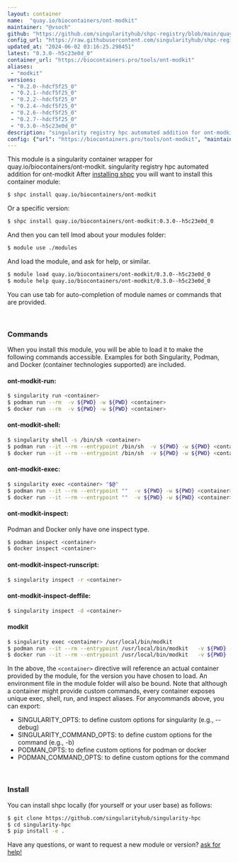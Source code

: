 ```yaml
---
layout: container
name:  "quay.io/biocontainers/ont-modkit"
maintainer: "@vsoch"
github: "https://github.com/singularityhub/shpc-registry/blob/main/quay.io/biocontainers/ont-modkit/container.yaml"
config_url: "https://raw.githubusercontent.com/singularityhub/shpc-registry/main/quay.io/biocontainers/ont-modkit/container.yaml"
updated_at: "2024-06-02 03:16:25.298451"
latest: "0.3.0--h5c23e0d_0"
container_url: "https://biocontainers.pro/tools/ont-modkit"
aliases:
 - "modkit"
versions:
 - "0.2.0--hdcf5f25_0"
 - "0.2.1--hdcf5f25_0"
 - "0.2.2--hdcf5f25_0"
 - "0.2.4--hdcf5f25_0"
 - "0.2.6--hdcf5f25_0"
 - "0.2.7--hdcf5f25_0"
 - "0.3.0--h5c23e0d_0"
description: "singularity registry hpc automated addition for ont-modkit"
config: {"url": "https://biocontainers.pro/tools/ont-modkit", "maintainer": "@vsoch", "description": "singularity registry hpc automated addition for ont-modkit", "latest": {"0.3.0--h5c23e0d_0": "sha256:22d5ed1720579977df4e4be22af1ebc69b83c1935f7245776c915a446208b5ac"}, "tags": {"0.2.0--hdcf5f25_0": "sha256:07de6449e8476fb37b1ff4ba431386fe33313c54a88d8840402c87887affd90e", "0.2.1--hdcf5f25_0": "sha256:9652585587fd7d2d32bd6aa36b9e656adc43c8460405ec4d1cf2d63d43b25dc5", "0.2.2--hdcf5f25_0": "sha256:8ff6b58b408eb2883b1f76aeb9d77983fdc91d395bfe7bfed055265fca9f058e", "0.2.4--hdcf5f25_0": "sha256:ccb350e95ce17aa04f9d35b55e83f1361d69de3856f37e6a72120b63ebd595a4", "0.2.6--hdcf5f25_0": "sha256:9dd9d1a2d943d5617e52c67ac8a7ee61db959f57637d619c5dde504ac0e8b600", "0.2.7--hdcf5f25_0": "sha256:78b0baf5dd0bf765f29a09542fb2b1109fbabdf6558f2ec4553ec29b9964bb3d", "0.3.0--h5c23e0d_0": "sha256:22d5ed1720579977df4e4be22af1ebc69b83c1935f7245776c915a446208b5ac"}, "docker": "quay.io/biocontainers/ont-modkit", "aliases": {"modkit": "/usr/local/bin/modkit"}}
---
```


This module is a singularity container wrapper for quay.io/biocontainers/ont-modkit.
singularity registry hpc automated addition for ont-modkit
After [installing shpc](#install) you will want to install this container module:


```bash
$ shpc install quay.io/biocontainers/ont-modkit
```

Or a specific version:

```bash
$ shpc install quay.io/biocontainers/ont-modkit:0.3.0--h5c23e0d_0
```

And then you can tell lmod about your modules folder:

```bash
$ module use ./modules
```

And load the module, and ask for help, or similar.

```bash
$ module load quay.io/biocontainers/ont-modkit/0.3.0--h5c23e0d_0
$ module help quay.io/biocontainers/ont-modkit/0.3.0--h5c23e0d_0
```

You can use tab for auto-completion of module names or commands that are provided.

<br>

### Commands

When you install this module, you will be able to load it to make the following commands accessible.
Examples for both Singularity, Podman, and Docker (container technologies supported) are included.

#### ont-modkit-run:

```bash
$ singularity run <container>
$ podman run --rm  -v ${PWD} -w ${PWD} <container>
$ docker run --rm  -v ${PWD} -w ${PWD} <container>
```

#### ont-modkit-shell:

```bash
$ singularity shell -s /bin/sh <container>
$ podman run --it --rm --entrypoint /bin/sh  -v ${PWD} -w ${PWD} <container>
$ docker run --it --rm --entrypoint /bin/sh  -v ${PWD} -w ${PWD} <container>
```

#### ont-modkit-exec:

```bash
$ singularity exec <container> "$@"
$ podman run --it --rm --entrypoint ""  -v ${PWD} -w ${PWD} <container> "$@"
$ docker run --it --rm --entrypoint ""  -v ${PWD} -w ${PWD} <container> "$@"
```

#### ont-modkit-inspect:

Podman and Docker only have one inspect type.

```bash
$ podman inspect <container>
$ docker inspect <container>
```

#### ont-modkit-inspect-runscript:

```bash
$ singularity inspect -r <container>
```

#### ont-modkit-inspect-deffile:

```bash
$ singularity inspect -d <container>
```


#### modkit

```bash
$ singularity exec <container> /usr/local/bin/modkit
$ podman run --it --rm --entrypoint /usr/local/bin/modkit   -v ${PWD} -w ${PWD} <container> -c " $@"
$ docker run --it --rm --entrypoint /usr/local/bin/modkit   -v ${PWD} -w ${PWD} <container> -c " $@"
```



In the above, the `<container>` directive will reference an actual container provided
by the module, for the version you have chosen to load. An environment file in the
module folder will also be bound. Note that although a container
might provide custom commands, every container exposes unique exec, shell, run, and
inspect aliases. For anycommands above, you can export:

 - SINGULARITY_OPTS: to define custom options for singularity (e.g., --debug)
 - SINGULARITY_COMMAND_OPTS: to define custom options for the command (e.g., -b)
 - PODMAN_OPTS: to define custom options for podman or docker
 - PODMAN_COMMAND_OPTS: to define custom options for the command

<br>

### Install

You can install shpc locally (for yourself or your user base) as follows:

```bash
$ git clone https://github.com/singularityhub/singularity-hpc
$ cd singularity-hpc
$ pip install -e .
```

Have any questions, or want to request a new module or version? [ask for help!](https://github.com/singularityhub/singularity-hpc/issues)